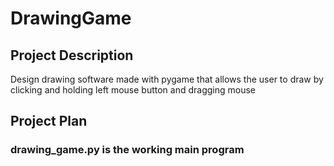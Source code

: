 # DrawingGame
## Project Description
Design drawing software made with pygame that allows the user to draw by clicking and holding left mouse button and dragging mouse

## Project Plan
### drawing_game.py is the working main program

